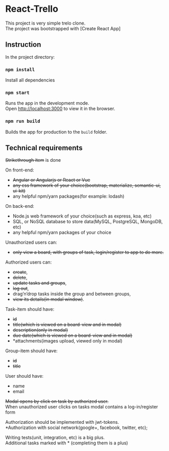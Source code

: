 # React-Trello

This project is very simple trelo clone.<br>
The project was bootstrapped with [Create React App]

## Instruction

In the project directory:

### `npm install`
Install all dependencies

### `npm start`
Runs the app in the development mode.<br>
Open [http://localhost:3000](http://localhost:3000) to view it in the browser.

### `npm run build`
Builds the app for production to the `build` folder.

## Technical requirements
 
~~Strikethrough item~~ is done

On front-end:
* ~~Angular or Angularjs or React or Vue~~
* ~~any css framework of your choice(bootstrap, materialize, semantic-ui,  ui-kit)~~
* any helpful npm/yarn packages(for example: lodash)

On back-end:
* Node.js web framework of your choice(such as express, koa, etc)
* SQL, or NoSQL database to store data(MySQL, PostgreSQL, MongoDB, etc)
* any helpful npm/yarn packages of your choice

Unauthorized users can: 
* ~~only view a board, with groups of task, login/register to app to do more.~~

Authorized users can: 
* ~~create~~, 
* ~~delete~~, 
* ~~update tasks and groups~~, 
* ~~log out~~,
* drag’n’drop tasks inside the group and between groups, 
* ~~view its details(in modal window)~~.

Task-item should have: 
* ~~id~~
* ~~title(which is viewed on a board-view and in modal)~~
* ~~description(only in modal)~~
* ~~due date(which is viewed on a board-view and in modal)~~
* *attachments(images upload, viewed only in modal)

Group-item should have: 
* ~~id~~
* ~~title~~

User should have: 
* name
* email

~~Modal opens by click on task by authorized user.~~<br>
When unauthorized user clicks on tasks modal contains a log-in/register form

Authorization should be implemented with jwt-tokens.<br>
*Authorization with social network(google+, facebook, twitter, etc);

Writing tests(unit, integration, etc) is a big plus.<br>
Additional tasks marked with * (completing them is a plus)